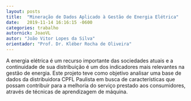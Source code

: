 ```yaml
---
layout: posts
title:  "Mineração de Dados Aplicado à Gestão de Energia Elétrica"
date:   2019-11-14 16:16:15 -0600
categories: trabalho
autornick: JoaoVL
autor: "João Vitor Lopes da Silva"
orientador: "Prof. Dr. Kléber Rocha de Oliveira"
---
```

A energia elétrica é um recurso importante das sociedades atuais e a continuidade de sua distribuição é um dos indicadores mais relevantes na gestão de energia. Este projeto teve como objetivo analisar uma base de dados da distribuidora CPFL Paulista em busca de características que possam contribuir para a melhoria do serviço prestado aos consumidores, através de técnicas de aprendizagem de máquina.

